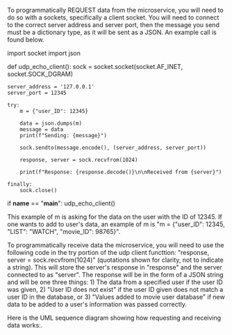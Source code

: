 To programmatically REQUEST data from the microservice, you will need to do so with a sockets, specifically a client socket. You will need to connect to the correct server address and server port, then the message you send must be a dictionary type, as it will be sent as a JSON. An example call is found below.

import socket
import json


def udp_echo_client():
    sock = socket.socket(socket.AF_INET, socket.SOCK_DGRAM)

    server_address = '127.0.0.1'
    server_port = 12345

    try:
        m = {"user_ID": 12345}

        data = json.dumps(m)
        message = data
        print(f"Sending: {message}")

        sock.sendto(message.encode(), (server_address, server_port))

        response, server = sock.recvfrom(1024)

        print(f"Response: {response.decode()}\n\nReceived from {server}")

    finally:
        sock.close()


if __name__ == "__main__":
    udp_echo_client()

This example of m is asking for the data on the user with the ID of 12345. If one wants to add to user's data, an example of m is "m = {"user_ID": 12345, "LIST": "WATCH", "movie_ID": 98765}".


To programmatically receive data the microservice, you will need to use the following code in the try portion of the udp client functtion: "response, server = sock.recvfrom(1024)" (quotations shown for clarity, not to indicate a string). This will store the server's response in "response" and the server connected to as "server". The response will be in the form of a JSON string and will be one three things: 1) The data from a specified user if the user ID was given, 2) "User ID does not exist" if the user ID given does not match a user ID in the database, or 3) "Values added to movie user database" if new data to be added to a user's information was passed correctly.


Here is the UML sequence diagram showing how requesting and receiving data works:.
